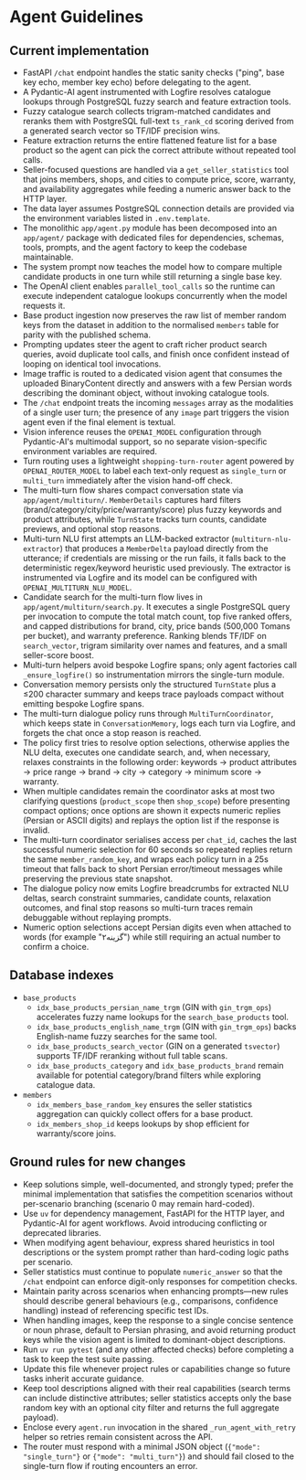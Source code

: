 # Agent Guidelines

## Current implementation
- FastAPI `/chat` endpoint handles the static sanity checks ("ping", base key echo, member key echo) before delegating to the agent.
- A Pydantic-AI agent instrumented with Logfire resolves catalogue lookups through PostgreSQL fuzzy search and feature extraction tools.
- Fuzzy catalogue search collects trigram-matched candidates and reranks them with PostgreSQL full-text `ts_rank_cd` scoring derived from a generated search vector so TF/IDF precision wins.
- Feature extraction returns the entire flattened feature list for a base product so the agent can pick the correct attribute without repeated tool calls.
- Seller-focused questions are handled via a `get_seller_statistics` tool that joins members, shops, and cities to compute price, score, warranty, and availability aggregates while feeding a numeric answer back to the HTTP layer.
- The data layer assumes PostgreSQL connection details are provided via the environment variables listed in `.env.template`.
- The monolithic `app/agent.py` module has been decomposed into an `app/agent/` package with dedicated files for dependencies, schemas, tools, prompts, and the agent factory to keep the codebase maintainable.
- The system prompt now teaches the model how to compare multiple candidate products in one turn while still returning a single base key.
- The OpenAI client enables `parallel_tool_calls` so the runtime can execute independent catalogue lookups concurrently when the model requests it.
- Base product ingestion now preserves the raw list of member random keys from the dataset in addition to the normalised `members` table for parity with the published schema.
- Prompting updates steer the agent to craft richer product search queries, avoid duplicate tool calls, and finish once confident instead of looping on identical tool invocations.
- Image traffic is routed to a dedicated vision agent that consumes the uploaded BinaryContent directly and answers with a few Persian words describing the dominant object, without invoking catalogue tools.
- The `/chat` endpoint treats the incoming `messages` array as the modalities of a single user turn; the presence of any `image` part triggers the vision agent even if the final element is textual.
- Vision inference reuses the `OPENAI_MODEL` configuration through Pydantic-AI's multimodal support, so no separate vision-specific environment variables are required.
- Turn routing uses a lightweight `shopping-turn-router` agent powered by `OPENAI_ROUTER_MODEL` to label each text-only request as `single_turn` or `multi_turn` immediately after the vision hand-off check.
- The multi-turn flow shares compact conversation state via `app/agent/multiturn/`. `MemberDetails` captures hard filters (brand/category/city/price/warranty/score) plus fuzzy keywords and product attributes, while `TurnState` tracks turn counts, candidate previews, and optional stop reasons.
- Multi-turn NLU first attempts an LLM-backed extractor (`multiturn-nlu-extractor`) that produces a `MemberDelta` payload directly from the utterance; if credentials are missing or the run fails, it falls back to the deterministic regex/keyword heuristic used previously. The extractor is instrumented via Logfire and its model can be configured with `OPENAI_MULTITURN_NLU_MODEL`.
- Candidate search for the multi-turn flow lives in `app/agent/multiturn/search.py`. It executes a single PostgreSQL query per invocation to compute the total match count, top five ranked offers, and capped distributions for brand, city, price bands (500,000 Tomans per bucket), and warranty preference. Ranking blends TF/IDF on `search_vector`, trigram similarity over names and features, and a small seller-score boost.
- Multi-turn helpers avoid bespoke Logfire spans; only agent factories call `_ensure_logfire()` so instrumentation mirrors the single-turn module.
- Conversation memory persists only the structured `TurnState` plus a ≤200 character summary and keeps trace payloads compact without emitting bespoke Logfire spans.
- The multi-turn dialogue policy runs through `MultiTurnCoordinator`, which keeps state in `ConversationMemory`, logs each turn via Logfire, and forgets the chat once a stop reason is reached.
- The policy first tries to resolve option selections, otherwise applies the NLU delta, executes one candidate search, and, when necessary, relaxes constraints in the following order: keywords → product attributes → price range → brand → city → category → minimum score → warranty.
- When multiple candidates remain the coordinator asks at most two clarifying questions (`product_scope` then `shop_scope`) before presenting compact options; once options are shown it expects numeric replies (Persian or ASCII digits) and replays the option list if the response is invalid.
- The multi-turn coordinator serialises access per `chat_id`, caches the last successful numeric selection for 60 seconds so repeated replies return the same `member_random_key`, and wraps each policy turn in a 25s timeout that falls back to short Persian error/timeout messages while preserving the previous state snapshot.
- The dialogue policy now emits Logfire breadcrumbs for extracted NLU deltas, search constraint summaries, candidate counts, relaxation outcomes, and final stop reasons so multi-turn traces remain debuggable without replaying prompts.
- Numeric option selections accept Persian digits even when attached to words (for example "گزینه۲") while still requiring an actual number to confirm a choice.

## Database indexes
- `base_products`
  - `idx_base_products_persian_name_trgm` (GIN with `gin_trgm_ops`) accelerates fuzzy name lookups for the `search_base_products` tool.
  - `idx_base_products_english_name_trgm` (GIN with `gin_trgm_ops`) backs English-name fuzzy searches for the same tool.
  - `idx_base_products_search_vector` (GIN on a generated `tsvector`) supports TF/IDF reranking without full table scans.
  - `idx_base_products_category` and `idx_base_products_brand` remain available for potential category/brand filters while exploring catalogue data.
- `members`
  - `idx_members_base_random_key` ensures the seller statistics aggregation can quickly collect offers for a base product.
  - `idx_members_shop_id` keeps lookups by shop efficient for warranty/score joins.

## Ground rules for new changes
- Keep solutions simple, well-documented, and strongly typed; prefer the minimal implementation that satisfies the competition scenarios without per-scenario branching (scenario 0 may remain hard-coded).
- Use `uv` for dependency management, FastAPI for the HTTP layer, and Pydantic-AI for agent workflows. Avoid introducing conflicting or deprecated libraries.
- When modifying agent behaviour, express shared heuristics in tool descriptions or the system prompt rather than hard-coding logic paths per scenario.
- Seller statistics must continue to populate `numeric_answer` so that the `/chat` endpoint can enforce digit-only responses for competition checks.
- Maintain parity across scenarios when enhancing prompts—new rules should describe general behaviours (e.g., comparisons, confidence handling) instead of referencing specific test IDs.
- When handling images, keep the response to a single concise sentence or noun phrase, default to Persian phrasing, and avoid returning product keys while the vision agent is limited to dominant-object descriptions.
- Run `uv run pytest` (and any other affected checks) before completing a task to keep the test suite passing.
- Update this file whenever project rules or capabilities change so future tasks inherit accurate guidance.
- Keep tool descriptions aligned with their real capabilities (search terms can include distinctive attributes; seller statistics accepts only the base random key with an optional city filter and returns the full aggregate payload).
- Enclose every `agent.run` invocation in the shared `_run_agent_with_retry` helper so retries remain consistent across the API.
- The router must respond with a minimal JSON object (`{"mode": "single_turn"}` or `{"mode": "multi_turn"}`) and should fail closed to the single-turn flow if routing encounters an error.
